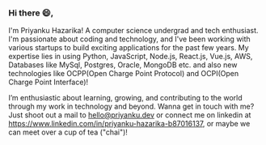 ### Hi there 😄, 

I'm Priyanku Hazarika! A computer science undergrad and tech enthusiast. I'm passionate about coding and technology, and I've been working with various startups to build exciting applications for the past few years. My expertise lies in using Python, JavaScript, Node.js, React.js, Vue.js, AWS, Databases like MySql, Postgres, Oracle, MongoDB etc. and also new technologies like OCPP(Open Charge Point Protocol) and OCPI(Open Charge Point Interface)!

I’m enthusiastic about learning, growing, and contributing to the world through my work in technology and beyond. Wanna get in touch with me? Just shoot out a mail to <hello@priyanku.dev> or connect me on linkedin at <https://www.linkedin.com/in/priyanku-hazarika-b87016137>, or maybe we can meet over a cup of tea ("chai")!

<!--
**priyankuhazarika/priyankuhazarika** is a ✨ _special_ ✨ repository because its `README.md` (this file) appears on your GitHub profile.

Here are some ideas to get you started:

- 🔭 I’m currently working on ...
- 🌱 I’m currently learning ...
- 👯 I’m looking to collaborate on ...
- 🤔 I’m looking for help with ...
- 💬 Ask me about ...
- 📫 How to reach me: ...
- 😄 Pronouns: ...
- ⚡ Fun fact: ...
-->
